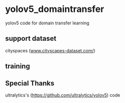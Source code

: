 # yolov5_domaintransfer
  yolov5  code for domain transfer learning 
 ## support   dataset
 
 cityspaces  (www.cityscapes-dataset.com/)
 ## training
 
  
  
  
## Special Thanks
ultralytics's (https://github.com/ultralytics/yolov5)   code 

